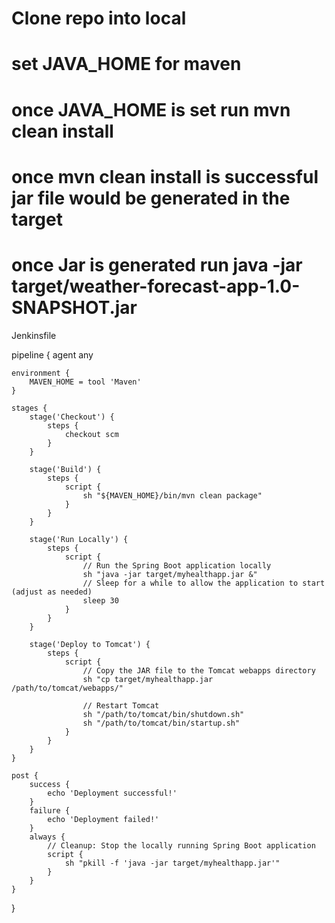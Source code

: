 # Clone repo into local 
# set JAVA_HOME for maven
# once JAVA_HOME is set run mvn clean install
# once mvn clean install is successful jar file would be generated in the target
# once Jar is generated run java -jar target/weather-forecast-app-1.0-SNAPSHOT.jar


Jenkinsfile 

pipeline {
    agent any

    environment {
        MAVEN_HOME = tool 'Maven'
    }

    stages {
        stage('Checkout') {
            steps {
                checkout scm
            }
        }

        stage('Build') {
            steps {
                script {
                    sh "${MAVEN_HOME}/bin/mvn clean package"
                }
            }
        }

        stage('Run Locally') {
            steps {
                script {
                    // Run the Spring Boot application locally
                    sh "java -jar target/myhealthapp.jar &"
                    // Sleep for a while to allow the application to start (adjust as needed)
                    sleep 30
                }
            }
        }

        stage('Deploy to Tomcat') {
            steps {
                script {
                    // Copy the JAR file to the Tomcat webapps directory
                    sh "cp target/myhealthapp.jar /path/to/tomcat/webapps/"

                    // Restart Tomcat
                    sh "/path/to/tomcat/bin/shutdown.sh"
                    sh "/path/to/tomcat/bin/startup.sh"
                }
            }
        }
    }

    post {
        success {
            echo 'Deployment successful!'
        }
        failure {
            echo 'Deployment failed!'
        }
        always {
            // Cleanup: Stop the locally running Spring Boot application
            script {
                sh "pkill -f 'java -jar target/myhealthapp.jar'"
            }
        }
    }
}

